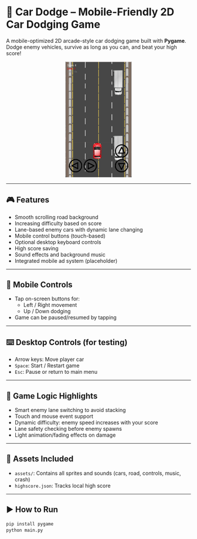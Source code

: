 # 🚗 Car Dodge – Mobile-Friendly 2D Car Dodging Game

A mobile-optimized 2D arcade-style car dodging game built with **Pygame**. Dodge enemy vehicles, survive as long as you can, and beat your high score!

<p align="center">
  <img src="Screenshot.png" alt="Car Dodge Screenshot" width="180" />
</p>

---

## 🎮 Features

- Smooth scrolling road background  
- Increasing difficulty based on score  
- Lane-based enemy cars with dynamic lane changing  
- Mobile control buttons (touch-based)  
- Optional desktop keyboard controls  
- High score saving  
- Sound effects and background music  
- Integrated mobile ad system (placeholder)

---

## 📱 Mobile Controls

- Tap on-screen buttons for:
  - Left / Right movement
  - Up / Down dodging
- Game can be paused/resumed by tapping

---

## ⌨️ Desktop Controls (for testing)

- Arrow keys: Move player car  
- `Space`: Start / Restart game  
- `Esc`: Pause or return to main menu

---

## 🧠 Game Logic Highlights

- Smart enemy lane switching to avoid stacking  
- Touch and mouse event support  
- Dynamic difficulty: enemy speed increases with your score  
- Lane safety checking before enemy spawns  
- Light animation/fading effects on damage

---

## 📂 Assets Included

- `assets/`: Contains all sprites and sounds (cars, road, controls, music, crash)  
- `highscore.json`: Tracks local high score

---

## ▶️ How to Run

```bash
pip install pygame
python main.py
